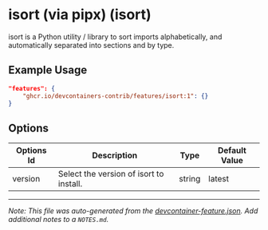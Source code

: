
# isort (via pipx) (isort)

isort is a Python utility / library to sort imports alphabetically, and automatically separated into sections and by type.

## Example Usage

```json
"features": {
    "ghcr.io/devcontainers-contrib/features/isort:1": {}
}
```

## Options

| Options Id | Description | Type | Default Value |
|-----|-----|-----|-----|
| version | Select the version of isort to install. | string | latest |



---

_Note: This file was auto-generated from the [devcontainer-feature.json](https://github.com/devcontainers-contrib/features/blob/main/src/isort/devcontainer-feature.json).  Add additional notes to a `NOTES.md`._

